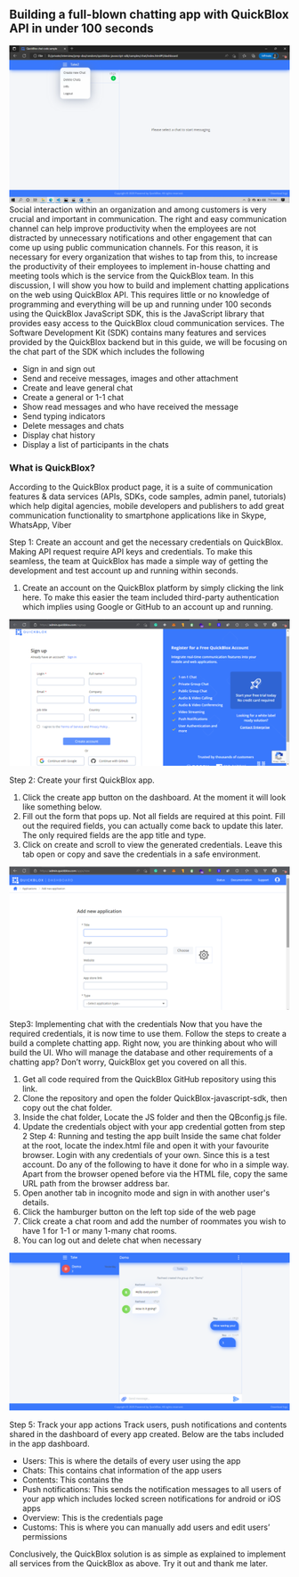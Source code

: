 ##  Building a full-blown chatting app with QuickBlox API in under 100 seconds
![cover image](first-page-demo.png)
Social interaction within an organization and among customers is very crucial and important in communication. The right and easy communication channel can help improve productivity when the employees are not distracted by unnecessary notifications and other engagement that can come up using public communication channels. 
For this reason, it is necessary for every organization that wishes to tap from this, to increase the productivity of their employees to implement in-house chatting and meeting tools which is the service from the QuickBlox team. In this discussion, I will show you how to build and implement chatting applications on the web using QuickBlox API. 
This requires little or no knowledge of programming and everything will be up and running under 100 seconds using the QuickBlox JavaScript SDK, this is the JavaScript library that provides easy access to the QuickBlox cloud communication services. The Software Development Kit (SDK) contains many features and services provided by the QuickBlox backend but in this guide, we will be focusing on the chat part of the SDK which includes the following

- Sign in and sign out
- Send and receive messages, images and other attachment
- Create and leave  general chat
- Create a general or 1-1 chat
- Show read messages and who have received the message
- Send typing indicators
- Delete messages and chats
- Display chat history
- Display a list of participants in the chats


### What is QuickBlox?
According to the QuickBlox product page, it is a suite of communication features & data services (APIs, SDKs, code samples, admin panel, tutorials) which help digital agencies, mobile developers and publishers to add great communication functionality to smartphone applications like in Skype, WhatsApp, Viber

Step 1:	Create an account and get the necessary credentials on QuickBlox.
Making API request require API keys and credentials. To make this seamless, the team at QuickBlox has made a simple way of getting the development and test account up and running within seconds. 
1.  Create an account on the QuickBlox platform by simply clicking the link here. To make this easier the team included third-party authentication which implies using Google or GitHub to an account up and running.


![signup form image](create-account.png)


Step 2:	Create your first QuickBlox app.
1.  Click the create app button on the dashboard. At the moment it will look like something below.
1.  Fill out the form that pops up. Not all fields are required at this point. Fill out the required fields, you can actually come back to update this later. The only required fields are the app title and type.
1.  Click on create and scroll to view the generated credentials. Leave this tab open or copy and save the credentials in a safe environment.


![create app image](create-app.png)


Step3:	Implementing chat with the credentials
Now that you have the required credentials, it is now time to use them. Follow the steps to create a build a complete chatting app. Right now, you are thinking about who will build the UI. Who will manage the database and other requirements of a chatting app? Don’t worry, QuickBlox get you covered on all this.

1.  Get all code required from the QuickBlox GitHub repository using this link.
1.  Clone the repository and open the folder QuickBlox-javascript-sdk, then copy out the chat folder.
1.  Inside the chat folder, Locate the JS folder and then the QBconfig.js file.
1.  Update the credentials object with your app credential gotten from step 2
Step 4:	Running and testing the app built
Inside the same chat folder at the root, locate the index.html file and open it with your favourite browser. Login with any credentials of your own. Since this is a test account. Do any of the following to have it done for who in a simple way.
Apart from the browser opened before via the HTML file, copy the same URL path from the browser address bar.
1.  Open another tab in incognito mode and sign in with another user's details.
2.  Click the hamburger button on the left top side of the web page
3.  Click create a chat room and add the number of roommates you wish to have 1 for 1-1 or many 1-many chat rooms.
4.  You can log out and delete chat when necessary


![chat page](chat-demo.png)


Step 5:	Track your app actions
Track users, push notifications and contents shared in the dashboard of every app created. Below are the tabs included in the app dashboard.
- Users: This is where the details of every user using the app
- Chats: This contains chat information of the app users
- Contents: This contains the 
- Push notifications: This sends the notification messages to all users of your app which includes locked screen notifications for android or iOS apps
- Overview: This is the credentials page
- Customs: This is where you can manually add users and edit users’ permissions

Conclusively, the QuickBlox solution is as simple as explained to implement all services from the QuickBlox as above. Try it out and thank me later.
